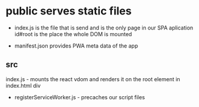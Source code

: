 # public serves static files

- index.js is the file that is send and is the only page in our SPA aplication
  id#root is the place the whole DOM is mounted

- manifest.json provides PWA meta data of the app

## src

index.js - mounts the react vdom and renders it on the root element in index.html div

- registerServiceWorker.js - precaches our script files
